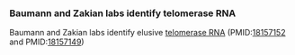 ### Baumann and Zakian labs identify telomerase RNA

Baumann and Zakian labs identify elusive [telomerase
RNA](/spombe/result/SPNCRNA.214)
(PMID:[18157152](http://www.ncbi.nlm.nih.gov/pubmed?term=18157152) and
PMID:[18157149](http://www.ncbi.nlm.nih.gov/pubmed?term=18157149))
